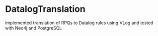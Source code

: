 # DatalogTranslation
implemented translation of RPQs to Datalog rules using VLog and tested with Neo4j and PostgreSQL
